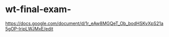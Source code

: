 # wt-final-exam-
https://docs.google.com/document/d/1r_eAw8MGQeT_Ob_bodHSKvXpS21a5gOP-IripLWJMxE/edit
